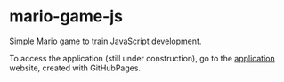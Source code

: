 # mario-game-js

Simple Mario game to train JavaScript development.

To access the application (still under construction), go to the [application](https://thiagolages.github.io/mario-game-js/) website, created with GitHubPages.